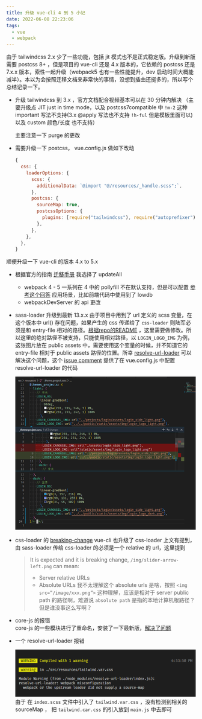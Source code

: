 ```yaml
---
title: 升级 vue-cli 4 到 5 小记
date: 2022-06-08 22:23:06
tags:
  - vue
  - webpack
---
```


由于 tailwindcss 2.x 少了一些功能，包括 jit 模式也不是正式稳定版。升级到新版需要 postcss 8+ ，但是项目的 vue-cli 还是 4.x 版本的，它依赖的 postcss 还是 7.x.x 版本，索性一起升级（webpack5 也有一些性能提升，dev 启动时间大概能减半）。本以为会按照迁移文档来非常快的事情，没想到插曲还挺多的，所以写个总结记录一下。

- 升级 tailwindcss 到 3.x ，官方文档配合视频基本可以在 30 分钟内解决 （主要升级点 JIT just in time mode，以及 postcss7compatible 中 `!m-2` 这种 important 写法不支持(3.x @apply 写法也不支持 `!h-ful` 但是模板里面可以) 以及 custom 颜色/长度 也不支持）

  主要注意一下 purge 的更改

- 需要升级一下 postcss， vue.config.js 做如下改动

  ```javascript
  {
    css: {
      loaderOptions: {
        scss: {
          additionalData: `@import "@/resources/_handle.scss";`,
        },
        postcss: {
          sourceMap: true,
          postcssOptions: {
            plugins: [require("tailwindcss"), require("autoprefixer")],
          },
        },
      },
    },
  }
  ```

顺便升级一下 vue-cli 的版本 4.x to 5.x

- 根据官方的指南 [迁移手册](https://cli.vuejs.org/migrations/migrate-from-v4.html) 我选择了 updateAll
  - webpack 4 - 5 一系列在 4 中的 pollyfill 不在默认支持，但是可以配置 [参考这个回答](https://stackoverflow.com/questions/64557638/how-to-polyfill-node-core-modules-in-webpack-5)
    应用场景，比如前端代码中使用到了 lowdb
  - webpackDevServer 的 api 更改
- sass-loader 升级到最新 13.x.x
  由于项目中用到了 url 定义的 scss 变量，在这个版本中 url() 存在问题，如果产生的 css 传递给了 `css-loader` 则陆军必须是和 entry-file 相对的路径。[根据repo的README](https://github.com/webpack-contrib/sass-loader#problems-with-url) ，这里需要做修改。所以这里的绝对路径不被支持，只能使用相对路径，以 `LOGIN_LOGO_IMG` 为例，这张图片放在 public assets 中，需要使用这个变量的时候，并不知道它的 entry-file 相对于 public assets 路径的位置。所幸 [resolve-url-loader](https://github.com/bholloway/resolve-url-loader) 可以解决这个问题，这个 [issue comment](https://github.com/vuejs/vue-cli/issues/2099#issuecomment-639613478) 提供了在 vue.config.js 中配置 resolve-url-loader 的代码

  ![absolute-scss-url](../../assets/images/absolute-sass-url.png)

- css-loader 的 [breaking-change](https://github.com/webpack-contrib/css-loader/issues/1136#issuecomment-664984703)
  vue-cli 也升级了 css-loader
  上文有提到，由 sass-loader 传给 css-loader 的必须是一个 relative 的 url，这里提到

  > It is expected and it is breaking change, `/img/slider-arrow-left.png` can mean:
  >
  > - Server relative URLs
  > - Absolute URLs
  >   我不太理解这个 absolute urls 是啥，按照 `<img src=”/image/xxx.png”>` 这种理解，应该是相对于 server public path 的路径啊，难道说 `absolute path` 是指的本地计算机根路径？但是谁没事这么写啊？

- core-js 的报错  
  core-js 的一些模块进行了重命名，安装了一下最新版，[解决了问题](https://github.com/zloirock/core-js/blob/master/docs/2019-03-19-core-js-3-babel-and-a-look-into-the-future.md)
- 一个 resolve-url-loader 报错

  ![resolve-url-loader-warning](../../assets/images/resolve-url-loader-warning.png)
  由于 在 `index.scss` 文件中引入了 `tailwind.var.css` ，没有检测到相关的 sourceMap ， 把 `tailwind.car.css` 的引入放到 `main.js` 中去即可
